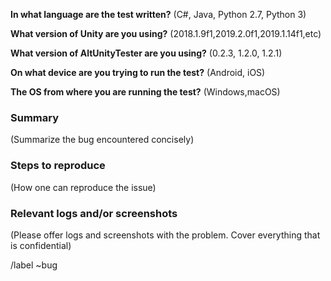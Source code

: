 **In what language are the test written?** 
(C#, Java, Python 2.7, Python 3)

**What version of Unity are you using?**
(2018.1.9f1,2019.2.0f1,2019.1.14f1,etc)

**What version of AltUnityTester are you using?**
(0.2.3, 1.2.0, 1.2.1)

**On what device are you trying to run the test?**
(Android, iOS)

**The OS from where you are running the test?**
(Windows,macOS)


### Summary

(Summarize the bug encountered concisely)


### Steps to reproduce

(How one can reproduce the issue)


### Relevant logs and/or screenshots

(Please offer logs and screenshots with the problem. Cover everything that is confidential)




/label ~bug
